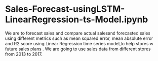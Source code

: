 # Sales-Forecast-usingLSTM-LinearRegression-ts-Model.ipynb
We are to forecast sales and compare actual  salesand forecasted sales using different metrics such as mean squared error, mean absolute error and R2 score using Linear Regression time series model,to help stores w future sales plans . We are going to use sales data from different stores from 2013 to 2017.
